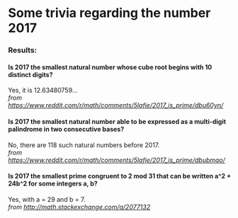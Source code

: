 # Some trivia regarding the number 2017

### Results:

#### Is 2017 the smallest natural number whose cube root begins with 10 distinct digits?  
Yes, it is 12.63480759...  
*from https://www.reddit.com/r/math/comments/5lafie/2017_is_prime/dbu60yn/*

#### Is 2017 the smallest natural number able to be expressed as a multi-digit palindrome in two consecutive bases?  
No, there are 118 such natural numbers before 2017.  
*from https://www.reddit.com/r/math/comments/5lafie/2017_is_prime/dbubmao/*

#### Is 2017 the smallest prime congruent to 2 mod 31 that can be written a^2 + 24b^2 for some integers a, b?  
Yes, with a = 29 and b = 7.  
*from http://math.stackexchange.com/a/2077132*
